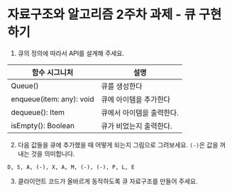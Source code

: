 # 자료구조와 알고리즘 2주차 과제 - 큐 구현하기

1. 큐의 정의에 따라서 API를 설계해 주세요.

| 함수 시그니처 | 설명 |
| ----------- | ----------- |
| Queue() | 큐를 생성한다 |
| enqueue(item: any): void | 큐에 아이템을 추가한다 |
| dequeue(): Item | 큐에서 아이템을 출력한다. |
| isEmpty(): Boolean | 큐가 비었는지 출력한다. |

2. 다음 값들을 큐에 추가했을 때 어떻게 되는지 그림으로 그려보세요. `(-)`은 값을 꺼내는 것을 의미합니다.

```
D, S, A, (-), X, A, M, (-), (-), P, L, E
```

3. 클라이언트 코드가 올바르게 동작하도록 큐 자료구조를 만들어 주세요.
